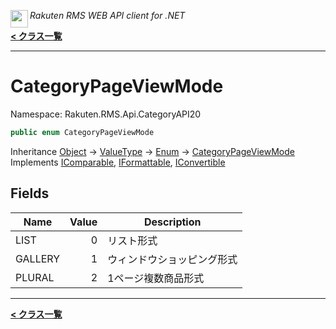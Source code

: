 <img align="left" style="height: 2em;" src="https://webservice.rakuten.co.jp/favicon.ico"><em>Rakuten RMS WEB API client for .NET</em>

[**< クラス一覧**](./)
- - -

# CategoryPageViewMode

Namespace: Rakuten.RMS.Api.CategoryAPI20

```csharp
public enum CategoryPageViewMode
```

Inheritance [Object](https://docs.microsoft.com/en-us/dotnet/api/system.object) → [ValueType](https://docs.microsoft.com/en-us/dotnet/api/system.valuetype) → [Enum](https://docs.microsoft.com/en-us/dotnet/api/system.enum) → [CategoryPageViewMode](./rakuten.rms.api.categoryapi20.categorypageviewmode)<br>
Implements [IComparable](https://docs.microsoft.com/en-us/dotnet/api/system.icomparable), [IFormattable](https://docs.microsoft.com/en-us/dotnet/api/system.iformattable), [IConvertible](https://docs.microsoft.com/en-us/dotnet/api/system.iconvertible)

## Fields

| Name | Value | Description |
| --- | --: | --- |
| LIST | 0 | リスト形式 |
| GALLERY | 1 | ウィンドウショッピング形式 |
| PLURAL | 2 | 1ページ複数商品形式 |


- - -
[**< クラス一覧**](./)

